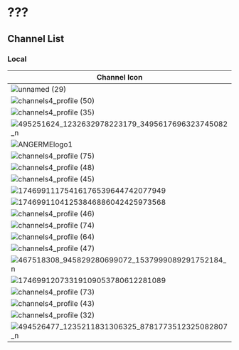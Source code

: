 # ???
## Channel List
### Local
Channel Icon | Channel Name
-- | --
![unnamed (29)](https://github.com/user-attachments/assets/a10706d8-b7cb-4f2f-a4a3-1af83cf78d68) | Trans TV
![channels4_profile (50)](https://github.com/user-attachments/assets/ad02b368-7f5a-48f3-ace0-e809da722c2a) | Trans7
![channels4_profile (35)](https://github.com/user-attachments/assets/17055b60-db01-4772-aa33-456a7a1680fd) | Metro TV
![495251624_1232632978223179_3495617696323745082_n](https://github.com/user-attachments/assets/f7c334b9-d194-4068-9028-189bfc4901cf) | Morning Musume
![ANGERMElogo1](https://github.com/user-attachments/assets/9887f703-e50a-4819-aa2c-c33535e6c82b) | ANGERME
![channels4_profile (75)](https://github.com/user-attachments/assets/086431a4-6359-416d-ab34-529e93401d51) | Girls2 TV
![channels4_profile (48)](https://github.com/user-attachments/assets/63c9e6b6-20bf-4eef-b672-a3a473791f3c) | SCTV
![channels4_profile (45)](https://github.com/user-attachments/assets/5dcc21df-0de5-49da-97c2-887fef041ce9) | Indosiar
![17469911175416176539644742077949](https://github.com/user-attachments/assets/093d584f-8e99-4db7-b493-0b911f50ae52) | ANTV
![17469911041253846886042425973568](https://github.com/user-attachments/assets/8f77a5f0-2aeb-4fd2-9a25-c7f0cbc7e2e0) | TVOne
![channels4_profile (46)](https://github.com/user-attachments/assets/46eb07a6-0c68-40d9-9aed-b6e97f922303) | Jaktv
![channels4_profile (74)](https://github.com/user-attachments/assets/5149f5fd-a2b5-4bae-bf4c-ad3f61854c9e) | BTV
![channels4_profile (64)](https://github.com/user-attachments/assets/bd73e1d9-ff21-4720-b116-93e7ba343786) | MDTV
![channels4_profile (47)](https://github.com/user-attachments/assets/6eb6a0d7-cbd3-4ef4-9883-0d7862b0451a) | RTV
![467518308_945829280699072_1537999089291752184_n](https://github.com/user-attachments/assets/8a6045fc-aafb-43d6-bc9f-29e479537098) | BEYOOOOONDS
![17469912073319109053780612281089](https://github.com/user-attachments/assets/10f9b8cb-2f8d-4c0b-91dd-fa510c6c45a3) | TVRI
![channels4_profile (73)](https://github.com/user-attachments/assets/02cab414-8c33-4ba6-9c60-a8fa3ff589e7) | Berita Satu
![channels4_profile (43)](https://github.com/user-attachments/assets/350ac60d-a048-45ef-85f6-fc2cb42e085a) | Garuda TV
![channels4_profile (32)](https://github.com/user-attachments/assets/5ea8c4af-5fb2-4a78-ae68-ff540ff8d559) | Nusantara TV
![494526477_1235211831306325_8781773512325082807_n](https://github.com/user-attachments/assets/7ff2c2df-de47-47df-8364-f0cb3558c3bc) | Tsubaki Factory
